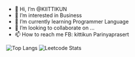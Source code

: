 - 👋 Hi, I’m @KIITTIKUN
- 👀 I’m interested in Business
- 🌱 I’m currently learning Programmer Language
- 💞️ I’m looking to collaborate on ...
- 📫 How to reach me FB: kittikun Parinyaprasert

![Top Langs](https://github-readme-stats.vercel.app/api/top-langs/?username=KIITTIKUN&layout=donut)
![Leetcode Stats](https://leetcard.jacoblin.cool/Gparin)
<!---
KIITTIKUN/KIITTIKUN is a ✨ special ✨ repository because its `README.md` (this file) appears on your GitHub profile.
You can click the Preview link to take a look at your changes.
--->
